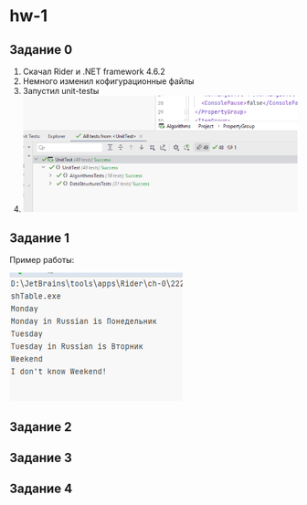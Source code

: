 # hw-1

## Задание 0

1. Скачал Rider и .NET framework 4.6.2
2. Немного изменил кофигурационные файлы
3. Запустил unit-testы
4. ![task-0.png](imgs/task-0.png)

## Задание 1

Пример работы:

![task-1.png](imgs/task-1.png)

## Задание 2

## Задание 3

## Задание 4